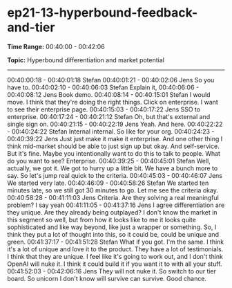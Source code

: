 # ep21-13-hyperbound-feedback-and-tier

**Time Range:** 00:40:00 - 00:42:06

**Topic:** Hyperbound differentiation and market potential

---

00:40:00:18 - 00:40:01:18
Stefan
00:40:01:21 - 00:40:02:06
Jens
So you have to.
00:40:02:10 - 00:40:06:03
Stefan
Explain it,
00:40:06:06 - 00:40:08:12
Jens
Book demo.
00:40:08:14 - 00:40:15:01
Stefan
I would move.
I think that they're doing the right things. Click on enterprise. I want to see their enterprise page.
00:40:15:03 - 00:40:17:22
Jens
SSO to enterprise.
00:40:17:24 - 00:40:21:12
Stefan
Oh, but that's external and single sign on.
00:40:21:15 - 00:40:22:19
Jens
Yeah. And here.
00:40:22:22 - 00:40:24:22
Stefan
Internal internal. So like for your org.
00:40:24:23 - 00:40:39:22
Jens
Just just make it make it enterprise. And one other thing I think mid-market should be able to
just sign up but okay. And self-service. But it's fine. Maybe you intentionally want to do this to
talk to people. What do you want to see? Enterprise.
00:40:39:25 - 00:40:45:01
Stefan
Well, actually, we got it. We got to hurry up a little bit. We have a bunch more to say. So let's
jump real quick to the criteria.
00:40:45:03 - 00:40:46:07
Jens
We started very late.
00:40:46:09 - 00:40:58:26
Stefan
We started ten minutes late, so we still got 30 minutes to go. Let me see the criteria okay.
00:40:58:28 - 00:41:11:03
Jens
Criteria. Are they solving a real meaningful problem? I say yeah
00:41:11:05 - 00:41:37:16
Jens
I agree differentiation are they unique. Are they already being outplayed? I don't know the
market in this segment so well, but from how it looks like to me it looks quite sophisticated and
like way beyond, like just a wrapper or something. So, I think they put a lot of thought into this,
so it could be, could be unique and green.
00:41:37:17 - 00:41:51:28
Stefan
What if you got. I'm the same. I think it's a lot of unique and love it to the product. They have a
lot of testimonials. I think that they are unique. I feel like it's going to work out, and I don't think
OpenAI will nuke it. I think it could build it if you want it to with all your stuff.
00:41:52:03 - 00:42:06:16
Jens
They will not nuke it. So switch to our tier board. So unicorn I don't know will survive can
survive. Good chance.